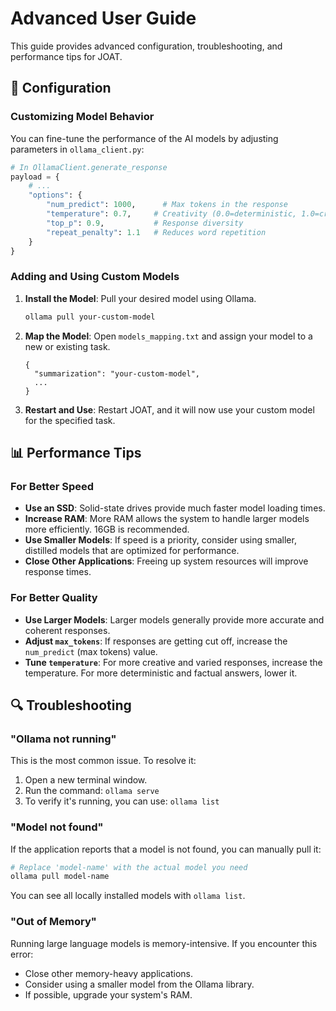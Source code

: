 # Advanced User Guide

This guide provides advanced configuration, troubleshooting, and performance tips for JOAT.

## 🔧 Configuration

### Customizing Model Behavior
You can fine-tune the performance of the AI models by adjusting parameters in `ollama_client.py`:

```python
# In OllamaClient.generate_response
payload = {
    # ...
    "options": {
        "num_predict": 1000,      # Max tokens in the response
        "temperature": 0.7,     # Creativity (0.0=deterministic, 1.0=creative)
        "top_p": 0.9,           # Response diversity
        "repeat_penalty": 1.1   # Reduces word repetition
    }
}
```

### Adding and Using Custom Models
1.  **Install the Model**: Pull your desired model using Ollama.
    ```bash
    ollama pull your-custom-model
    ```
2.  **Map the Model**: Open `models_mapping.txt` and assign your model to a new or existing task.
    ```
    {
      "summarization": "your-custom-model",
      ...
    }
    ```
3.  **Restart and Use**: Restart JOAT, and it will now use your custom model for the specified task.

## 📊 Performance Tips

### For Better Speed
*   **Use an SSD**: Solid-state drives provide much faster model loading times.
*   **Increase RAM**: More RAM allows the system to handle larger models more efficiently. 16GB is recommended.
*   **Use Smaller Models**: If speed is a priority, consider using smaller, distilled models that are optimized for performance.
*   **Close Other Applications**: Freeing up system resources will improve response times.

### For Better Quality
*   **Use Larger Models**: Larger models generally provide more accurate and coherent responses.
*   **Adjust `max_tokens`**: If responses are getting cut off, increase the `num_predict` (max tokens) value.
*   **Tune `temperature`**: For more creative and varied responses, increase the temperature. For more deterministic and factual answers, lower it.

## 🔍 Troubleshooting

### "Ollama not running"
This is the most common issue. To resolve it:
1.  Open a new terminal window.
2.  Run the command: `ollama serve`
3.  To verify it's running, you can use: `ollama list`

### "Model not found"
If the application reports that a model is not found, you can manually pull it:
```bash
# Replace 'model-name' with the actual model you need
ollama pull model-name
```
You can see all locally installed models with `ollama list`.

### "Out of Memory"
Running large language models is memory-intensive. If you encounter this error:
*   Close other memory-heavy applications.
*   Consider using a smaller model from the Ollama library.
*   If possible, upgrade your system's RAM. 